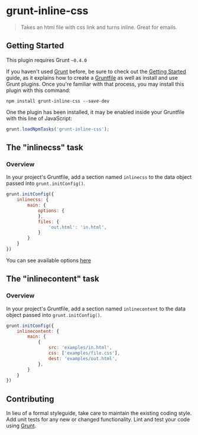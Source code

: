 # grunt-inline-css

> Takes an html file with css link and turns inline.	Great for emails.

## Getting Started
This plugin requires Grunt `~0.4.0`

If you haven't used [Grunt](http://gruntjs.com/) before, be sure to check out the [Getting Started](http://gruntjs.com/getting-started) guide, as it explains how to create a [Gruntfile](http://gruntjs.com/sample-gruntfile) as well as install and use Grunt plugins. Once you're familiar with that process, you may install this plugin with this command:

```shell
npm install grunt-inline-css --save-dev
```

One the plugin has been installed, it may be enabled inside your Gruntfile with this line of JavaScript:

```js
grunt.loadNpmTasks('grunt-inline-css');
```

## The "inlinecss" task

### Overview
In your project's Gruntfile, add a section named `inlinecss` to the data object passed into `grunt.initConfig()`.

```js
grunt.initConfig({
	inlinecss: {
		main: {
			options: {
			},
			files: {
				'out.html': 'in.html',
			}
		}
	}
})
```

You can see available options [here](https://github.com/LearnBoost/juice)

## The "inlinecontent" task

### Overview
In your project's Gruntfile, add a section named `inlinecontent` to the data object passed into `grunt.initConfig()`.

```js
grunt.initConfig({
	inlinecontent: {
		main: {
			{
				src: 'examples/in.html',
				css: ['examples/file.css'],
				dest: 'examples/out.html',
			},
		}
	}
})
```

## Contributing
In lieu of a formal styleguide, take care to maintain the existing coding style. Add unit tests for any new or changed functionality. Lint and test your code using [Grunt](http://gruntjs.com/).
